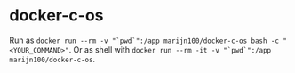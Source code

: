 # docker-c-os

Run as 
``docker run --rm -v "`pwd`":/app marijn100/docker-c-os bash -c "<YOUR_COMMAND>"``.
Or as shell with 
``docker run --rm -it -v "`pwd`":/app marijn100/docker-c-os``.
